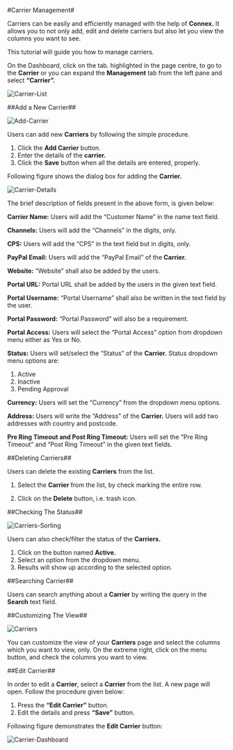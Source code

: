 #Carrier Management#

Carriers can be easily and efficiently managed with the help of **Connex.** It allows you to not only add, edit and delete carriers but also let you view the columns you want to see. 

This tutorial will guide you how to manage carriers.

On the Dashboard, click on the tab. highlighted in the page centre, to go to the **Carrier** or you can expand the **Management</i>** tab from the left pane and select **“Carrier”.**

<img src="https://raw.githubusercontent.com/digipigeon/connexcs-user-docs/master/img/carrier-list.png" alt="Carrier-List"/>

##Add a New Carrier##

<img src="https://raw.githubusercontent.com/digipigeon/connexcs-user-docs/master/img/add-carriers.png" alt="Add-Carrier"/>

Users can add new **Carriers** by following the simple procedure.

1. Click the **Add Carrier** button.
2. Enter the details of the **carrier.**
3. Click the **Save** button when all the details are entered, properly.

Following figure shows the dialog box for adding the **Carrier.**

<img src="https://raw.githubusercontent.com/digipigeon/connexcs-user-docs/master/img/carrier-details.png" alt="Carrier-Details"/>
        
The brief description of fields present in the above form, is given below:
        
**Carrier Name:** Users will add the “Customer Name” in the name text field.

**Channels:** Users will add the “Channels” in the digits, only.

**CPS:** Users will add the “CPS” in the text field but in digits, only.

**PayPal Email:** Users will add the “PayPal Email” of the **Carrier.**

**Website:**	“Website” shall also be added by the users.

**Portal URL:** Portal URL shall be added by the users in the given text field.

**Portal Username:** “Portal Username” shall also be written in the text field by the user.

**Portal Password:** “Portal Password” will also be a requirement. 

**Portal Access:** Users will select the “Portal Access” option from dropdown menu either as Yes or No.

**Status:** Users will set/select the “Status” of the **Carrier.** Status dropdown menu options are:

1. Active
2. Inactive
3. Pending Approval

**Currency:** Users will set the “Currency” from the dropdown menu options.

**Address:**	Users will write the “Address” of the **Carrier.** Users will add two addresses with country and postcode.

**Pre Ring Timeout and Post Ring Timeout:** Users will set the “Pre Ring Timeout” and “Post Ring Timeout” in the given text fields.

##Deleting Carriers##

Users can delete the existing **Carriers** from the list. 

1. Select the **Carrier** from the list, by check marking the entire row.

2. Click on the **Delete** button, i.e. trash icon.

##Checking The Status##

<img src="https://raw.githubusercontent.com/digipigeon/connexcs-user-docs/master/img/carriers-sorting.png" alt="Carriers-Sorting"/>

Users can also check/filter the status of the **Carriers.** 

1. Click on the button named **Active.**
2. Select an option from the dropdown menu.
3. Results will show up according to the selected option.

##Searching Carrier##

Users can search anything about a **Carrier** by writing the query in the **Search** text field.

##Customizing The View##

<img src="https://raw.githubusercontent.com/digipigeon/connexcs-user-docs/master/img/carriers.png" alt="Carriers"/>

You can customize the view of your **Carriers** page and select the columns which you want to view, only.
On the extreme right, click on the menu button, and check the columns you want to view.

##Edit Carrier##

In order to edit a **Carrier**, select a **Carrier** from the list. A new page will open. Follow the procedure given below:

1. Press the **“Edit Carrier”** button.
2. Edit the details and press **“Save”** button.

Following figure demonstrates the **Edit Carrier** button:

<img src="https://raw.githubusercontent.com/digipigeon/connexcs-user-docs/master/img/carrier-dashboard.png" alt="Carrier-Dashboard"/>
